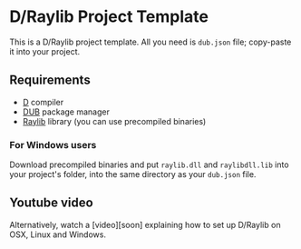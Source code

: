 # D/Raylib Project Template
This is a D/Raylib project template. All you need is `dub.json` file; copy-paste it into your project.

## Requirements
* [D](https://dlang.org/download) compiler
* [DUB](https://dub.pm/) package manager
* [Raylib](https://github.com/raysan5/raylib/releases) library (you can use precompiled binaries)

### For Windows users
Download precompiled binaries and put `raylib.dll` and `raylibdll.lib` into your project's folder, into the same directory as your `dub.json` file.

## Youtube video
Alternatively, watch a [video][soon] explaining how to set up D/Raylib on OSX, Linux and Windows.

